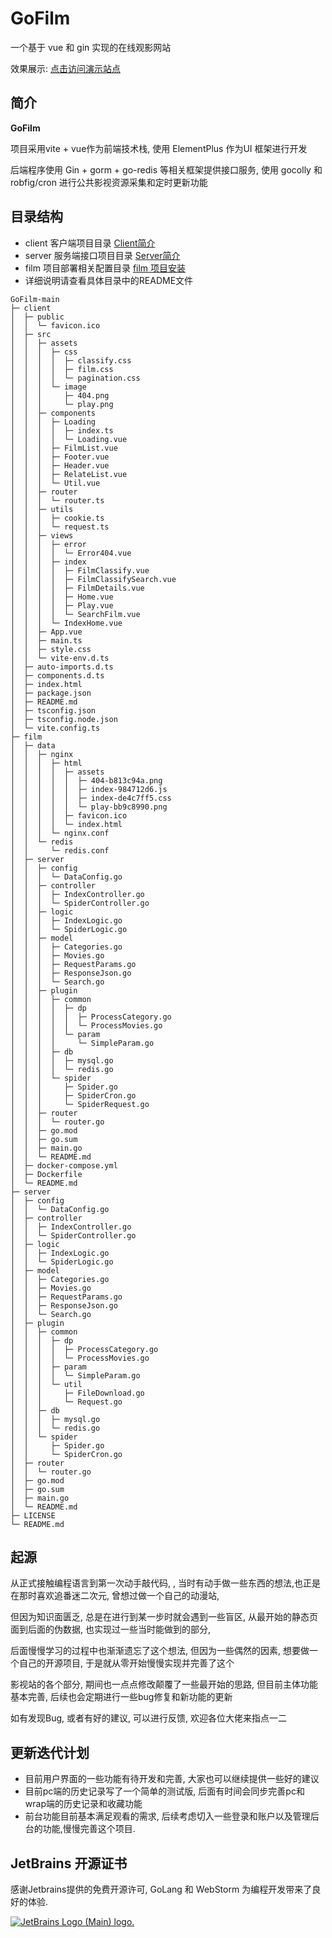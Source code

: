 # GoFilm

一个基于 vue 和 gin 实现的在线观影网站

效果展示: <a href="https://m.mubai.link/" target="_blank">点击访问演示站点</a> 

## 简介

**GoFilm** 

项目采用vite + vue作为前端技术栈, 使用 ElementPlus 作为UI 框架进行开发

后端程序使用 Gin + gorm + go-redis 等相关框架提供接口服务, 使用 gocolly 和 robfig/cron 进行公共影视资源采集和定时更新功能

## 目录结构

- client 客户端项目目录 [Client简介](./client/README.md)
- server 服务端接口项目目录 [Server简介](./client/README.md)
- film 项目部署相关配置目录 [film 项目安装](./film/README.md)
- 详细说明请查看具体目录中的README文件

```text
GoFilm-main                            
├─ client                              
│  ├─ public                           
│  │  └─ favicon.ico                   
│  ├─ src                              
│  │  ├─ assets                        
│  │  │  ├─ css                        
│  │  │  │  ├─ classify.css            
│  │  │  │  ├─ film.css                
│  │  │  │  └─ pagination.css          
│  │  │  └─ image                      
│  │  │     ├─ 404.png                 
│  │  │     └─ play.png                
│  │  ├─ components                    
│  │  │  ├─ Loading                    
│  │  │  │  ├─ index.ts                
│  │  │  │  └─ Loading.vue             
│  │  │  ├─ FilmList.vue               
│  │  │  ├─ Footer.vue                 
│  │  │  ├─ Header.vue                 
│  │  │  ├─ RelateList.vue             
│  │  │  └─ Util.vue                   
│  │  ├─ router                        
│  │  │  └─ router.ts                  
│  │  ├─ utils                         
│  │  │  ├─ cookie.ts                  
│  │  │  └─ request.ts                 
│  │  ├─ views                         
│  │  │  ├─ error                      
│  │  │  │  └─ Error404.vue            
│  │  │  ├─ index                      
│  │  │  │  ├─ FilmClassify.vue        
│  │  │  │  ├─ FilmClassifySearch.vue  
│  │  │  │  ├─ FilmDetails.vue         
│  │  │  │  ├─ Home.vue                
│  │  │  │  ├─ Play.vue                
│  │  │  │  └─ SearchFilm.vue          
│  │  │  └─ IndexHome.vue              
│  │  ├─ App.vue                       
│  │  ├─ main.ts                       
│  │  ├─ style.css                     
│  │  └─ vite-env.d.ts                 
│  ├─ auto-imports.d.ts                
│  ├─ components.d.ts                  
│  ├─ index.html                       
│  ├─ package.json                     
│  ├─ README.md                        
│  ├─ tsconfig.json                    
│  ├─ tsconfig.node.json               
│  └─ vite.config.ts                   
├─ film                                
│  ├─ data                             
│  │  ├─ nginx                         
│  │  │  ├─ html                       
│  │  │  │  ├─ assets                  
│  │  │  │  │  ├─ 404-b813c94a.png     
│  │  │  │  │  ├─ index-984712d6.js    
│  │  │  │  │  ├─ index-de4c7ff5.css   
│  │  │  │  │  └─ play-bb9c8990.png    
│  │  │  │  ├─ favicon.ico             
│  │  │  │  └─ index.html              
│  │  │  └─ nginx.conf                 
│  │  └─ redis                         
│  │     └─ redis.conf                 
│  ├─ server                           
│  │  ├─ config                        
│  │  │  └─ DataConfig.go              
│  │  ├─ controller                    
│  │  │  ├─ IndexController.go         
│  │  │  └─ SpiderController.go        
│  │  ├─ logic                         
│  │  │  ├─ IndexLogic.go              
│  │  │  └─ SpiderLogic.go             
│  │  ├─ model                         
│  │  │  ├─ Categories.go              
│  │  │  ├─ Movies.go                  
│  │  │  ├─ RequestParams.go           
│  │  │  ├─ ResponseJson.go            
│  │  │  └─ Search.go                  
│  │  ├─ plugin                        
│  │  │  ├─ common                     
│  │  │  │  ├─ dp                      
│  │  │  │  │  ├─ ProcessCategory.go   
│  │  │  │  │  └─ ProcessMovies.go     
│  │  │  │  └─ param                   
│  │  │  │     └─ SimpleParam.go       
│  │  │  ├─ db                         
│  │  │  │  ├─ mysql.go                
│  │  │  │  └─ redis.go                
│  │  │  └─ spider                     
│  │  │     ├─ Spider.go               
│  │  │     ├─ SpiderCron.go           
│  │  │     └─ SpiderRequest.go        
│  │  ├─ router                        
│  │  │  └─ router.go                  
│  │  ├─ go.mod                        
│  │  ├─ go.sum                        
│  │  ├─ main.go                       
│  │  └─ README.md                     
│  ├─ docker-compose.yml               
│  ├─ Dockerfile                       
│  └─ README.md                        
├─ server                              
│  ├─ config                           
│  │  └─ DataConfig.go                 
│  ├─ controller                       
│  │  ├─ IndexController.go            
│  │  └─ SpiderController.go           
│  ├─ logic                            
│  │  ├─ IndexLogic.go                 
│  │  └─ SpiderLogic.go                
│  ├─ model                            
│  │  ├─ Categories.go                 
│  │  ├─ Movies.go                     
│  │  ├─ RequestParams.go              
│  │  ├─ ResponseJson.go               
│  │  └─ Search.go                     
│  ├─ plugin                           
│  │  ├─ common                        
│  │  │  ├─ dp                         
│  │  │  │  ├─ ProcessCategory.go      
│  │  │  │  └─ ProcessMovies.go        
│  │  │  ├─ param                      
│  │  │  │  └─ SimpleParam.go          
│  │  │  └─ util                       
│  │  │     ├─ FileDownload.go         
│  │  │     └─ Request.go              
│  │  ├─ db                            
│  │  │  ├─ mysql.go                   
│  │  │  └─ redis.go                   
│  │  └─ spider                        
│  │     ├─ Spider.go                  
│  │     └─ SpiderCron.go              
│  ├─ router                           
│  │  └─ router.go                     
│  ├─ go.mod                           
│  ├─ go.sum                           
│  ├─ main.go                          
│  └─ README.md                        
├─ LICENSE                             
└─ README.md                           
```



## 起源

从正式接触编程语言到第一次动手敲代码, , 当时有动手做一些东西的想法,也正是在那时喜欢追番迷二次元, 曾想过做一个自己的动漫站,

但因为知识面匮乏, 总是在进行到某一步时就会遇到一些盲区, 从最开始的静态页面到后面的伪数据, 也实现过一些当时能做到的部分, 

后面慢慢学习的过程中也渐渐遗忘了这个想法, 但因为一些偶然的因素, 想要做一个自己的开源项目, 于是就从零开始慢慢实现并完善了这个

影视站的各个部分, 期间也一点点修改颠覆了一些最开始的思路, 但目前主体功能基本完善, 后续也会定期进行一些bug修复和新功能的更新

如有发现Bug, 或者有好的建议, 可以进行反馈, 欢迎各位大佬来指点一二



## 更新迭代计划

- 目前用户界面的一些功能有待开发和完善, 大家也可以继续提供一些好的建议
- 目前pc端的历史记录写了一个简单的测试版, 后面有时间会同步完善pc和wrap端的历史记录和收藏功能
- 前台功能目前基本满足观看的需求, 后续考虑切入一些登录和账户以及管理后台的功能,慢慢完善这个项目.



## JetBrains 开源证书

感谢Jetbrains提供的免费开源许可, GoLang 和 WebStorm 为编程开发带来了良好的体验.



<a href="https://www.jetbrains.com/?from=GoFilm" target="_blank"><img src="https://resources.jetbrains.com/storage/products/company/brand/logos/jb_beam.svg" alt="JetBrains Logo (Main) logo."></a>



